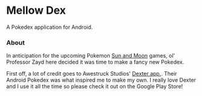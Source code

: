 # Mellow Dex

A Pokedex application for Android. 

### About
In anticipation for the upcoming Pokemon [Sun and Moon](http://www.serebii.net/sunmoon/) games, ol' Professor Zayd here decided it was time to make a fancy new Pokedex.

First off, a lot of credit goes to Awestruck Studios' [Dexter app.](https://play.google.com/store/apps/details?id=com.awestruckstudios.pkmn&hl=en). Their Android Pokedex was what inspired me to make my own. I really love Dexter and I use it all the time so please check it out on the Google Play Store!
